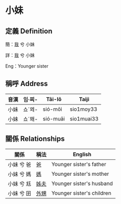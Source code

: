 # 小妹
## 定義 Definition
簡：[我](member1.md) 兮 小妹

詳：[我](member1.md) 兮 小妹

Eng：Younger sister

## 稱呼 Address

音漢 | 임·찌- | Tâi-lô | Taiji
--- | --- | --- | --- 
小妹 | 쇼ˊᄆᆀ- | sió-mōi | sio1moy33 
小妹 | 쇼ˊ뫠- | sió-muāi | sio1muai33 


## 關係 Relationships

關係 | 稱法 | English
--- | --- | --- 
小妹 兮 爸 | [爸](member2.md) | Younger sister's father
小妹 兮 媽 | [媽](member3.md) | Younger sister's mother
小妹 兮 尪 | [姊夫](member23.md) | Younger sister's husband
小妹 兮 囝 | [外甥](member25.md) | Younger sister's children

